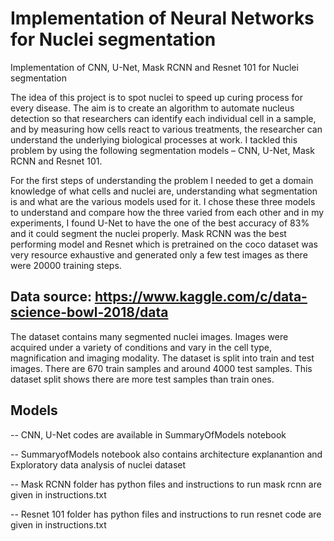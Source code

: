 # Implementation of Neural Networks for Nuclei segmentation

Implementation of CNN, U-Net, Mask RCNN and Resnet 101 for Nuclei segmentation

The idea of this project is to spot nuclei to speed up curing process for every disease. The aim is to create an algorithm to automate nucleus detection so that researchers can identify each individual cell in a sample, and by measuring how cells react to various treatments, the researcher can understand the underlying biological processes at work. I tackled this problem by using the following segmentation models – CNN, U-Net, Mask RCNN and Resnet 101. 

For the first steps of understanding the problem I needed to get a domain knowledge of what cells and nuclei are, understanding what segmentation is and what are the various models used for it. I chose these three models to understand and compare how the three varied from each other and in my experiments, I found U-Net to have the one of the best accuracy of 83% and it could segment the nuclei properly. Mask RCNN was the best performing model and Resnet which is pretrained on the coco dataset was very resource exhaustive and generated only a few test images as there were 20000 training steps.

## Data source: https://www.kaggle.com/c/data-science-bowl-2018/data

The dataset contains many segmented nuclei images. Images were acquired under a variety of conditions and vary in the cell type, magnification and imaging modality. The dataset is split into train and test images. There are 670 train samples and around 4000 test samples. This dataset split shows there are more test samples than train ones. 

## Models

-- CNN, U-Net codes are available in SummaryOfModels notebook

-- SummaryofModels notebook also contains architecture explanantion and Exploratory data analysis of nuclei dataset

-- Mask RCNN folder has python files and instructions to run mask rcnn are given in instructions.txt

-- Resnet 101 folder has python files and instructions to run resnet code are given in instructions.txt







